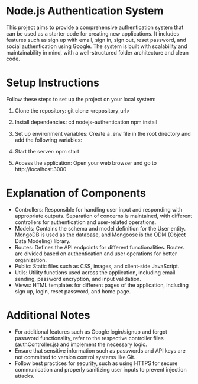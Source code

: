 # Node.js Authentication System

This project aims to provide a comprehensive authentication system that can be used as a starter code for creating new applications. It includes features such as sign up with email, sign in, sign out, reset password, and social authentication using Google. The system is built with scalability and maintainability in mind, with a well-structured folder architecture and clean code.

# Setup Instructions

Follow these steps to set up the project on your local system:

1. Clone the repository:
   git clone <repository_url>
   
2. Install dependencies:
   cd nodejs-authentication
   npm install
   
3. Set up environment variables:
   Create a .env file in the root directory and add the following variables:

4. Start the server:
   npm start

5. Access the application:
   Open your web browser and go to http://localhost:3000

# Explanation of Components

- Controllers: Responsible for handling user input and responding with appropriate outputs. Separation of concerns is maintained, with different controllers for authentication and user-related operations.
- Models: Contains the schema and model definition for the User entity. MongoDB is used as the database, and Mongoose is the ODM (Object Data Modeling) library.
- Routes: Defines the API endpoints for different functionalities. Routes are divided based on authentication and user operations for better organization.
- Public: Static files such as CSS, images, and client-side JavaScript.
- Utils: Utility functions used across the application, including email sending, password encryption, and input validation.
- Views: HTML templates for different pages of the application, including sign up, login, reset password, and home page.


# Additional Notes

- For additional features such as Google login/signup and forgot password functionality, refer to the respective controller files (authController.js) and implement the necessary logic.
- Ensure that sensitive information such as passwords and API keys are not committed to version control systems like Git.
- Follow best practices for security, such as using HTTPS for secure communication and properly sanitizing user inputs to prevent injection attacks.
